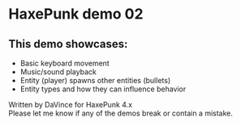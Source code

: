 HaxePunk demo 02
================

This demo showcases:
--------------------

* Basic keyboard movement
* Music/sound playback
* Entity (player) spawns other entities (bullets)
* Entity types and how they can influence behavior

Written by DaVince for HaxePunk 4.x  
Please let me know if any of the demos break or contain a mistake.
